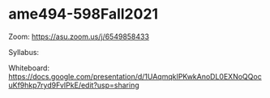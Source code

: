 # ame494-598Fall2021

Zoom: https://asu.zoom.us/j/6549858433

Syllabus: 

Whiteboard: https://docs.google.com/presentation/d/1UAqmqkIPKwkAnoDL0EXNoQQocuKf9hkp7ryd9FvIPkE/edit?usp=sharing

